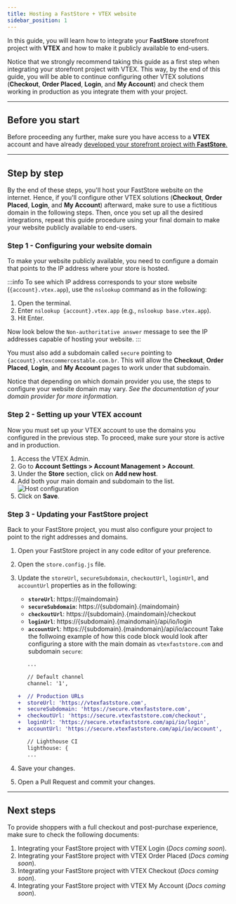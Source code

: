 ```yaml
---
title: Hosting a FastStore + VTEX website
sidebar_position: 1
---
```


In this guide, you will learn how to integrate your **FastStore** storefront project with **VTEX** and how to make it publicly available to end-users.

Notice that we strongly recommend taking this guide as a first step when integrating your storefront project with VTEX. This way, by the end of this guide, you will be able to continue configuring other VTEX solutions (**Checkout**, **Order Placed**, **Login**, and **My Account**) and check them working in production as you integrate them with your project.

---

## Before you start

Before proceeding any further, make sure you have access to a **VTEX** account and have already [developed your storefront project with **FastStore**.](/tutorials/gatsby-overview)

---

## Step by step

By the end of these steps, you'll host your FastStore website on the internet. Hence, if you'll configure other VTEX solutions (**Checkout**, **Order Placed**, **Login**, and **My Account**) afterward, make sure to use a fictitious domain in the following steps. Then, once you set up all the desired integrations, repeat this guide procedure using your final domain to make your website publicly available to end-users.

### Step 1 - Configuring your website domain

To make your website publicly available, you need to configure a domain that points to the IP address where your store is hosted. 

:::info
To see which IP address corresponds to your store website (`{account}.vtex.app`), use the `nslookup` command as in the following:

1. Open the terminal.
2. Enter `nslookup {account}.vtex.app` (e.g., `nslookup base.vtex.app`).
3. Hit Enter. 

Now look below the `Non-authoritative answer` message to see the IP addresses capable of hosting your website. 
:::

You must also add a subdomain called `secure` pointing to `{account}.vtexcommercestable.com.br`. This will allow the **Checkout**, **Order Placed**, **Login**, and **My Account** pages to work under that subdomain.

Notice that depending on which domain provider you use, the steps to configure your website domain may vary. *See the documentation of your domain provider for more information.*

### Step 2 - Setting up your VTEX account

Now you must set up your VTEX account to use the domains you configured in the previous step. To proceed, make sure your store is active and in production.

1. Access the VTEX Admin.
2. Go to **Account Settings > Account Management > Account**.
3. Under the **Store** section, click on **Add new host**.
4. Add both your main domain and subdomain to the list.
   ![Host configuration](/img/how-to-guides/license-manager-hosts.png)
5. Click on **Save**.

### Step 3 - Updating your FastStore project

Back to your FastStore project, you must also configure your project to point to the right addresses and domains.

1. Open your FastStore project in any code editor of your preference.
2. Open the `store.config.js` file.
4. Update the `storeUrl`, `secureSubdomain`, `checkoutUrl`, `loginUrl`, and `accountUrl` properties as in the following:
   - **`storeUrl`**: https://{maindomain}
   - **`secureSubdomain`**: https://{subdomain}.{maindomain}
   - **`checkoutUrl`**: https://{subdomain}.{maindomain}/checkout
   - **`loginUrl`**: https://{subdomain}.{maindomain}/api/io/login
   - **`accountUrl`**: https://{subdomain}.{maindomain}/api/io/account
   Take the follwoing example of how this code block would look after configuring a store with the main domain as `vtexfaststore.com` and subdomain `secure`:

   ```diff title="store.config.js"
      ...

      // Default channel
      channel: '1',

   +  // Production URLs
   +  storeUrl: 'https://vtexfaststore.com',
   +  secureSubdomain: 'https://secure.vtexfaststore.com',
   +  checkoutUrl: 'https://secure.vtexfaststore.com/checkout',
   +  loginUrl: 'https://secure.vtexfaststore.com/api/io/login',
   +  accountUrl: 'https://secure.vtexfaststore.com/api/io/account',

      // Lighthouse CI
      lighthouse: {
      ...
   ```

5. Save your changes.
6. Open a Pull Request and commit your changes.

---

## Next steps

To provide shoppers with a full checkout and post-purchase experience, make sure to check the following documents:

1. Integrating your FastStore project with VTEX Login (*Docs coming soon*).
2. Integrating your FastStore project with VTEX Order Placed (*Docs coming soon*).
3. Integrating your FastStore project with VTEX Checkout (*Docs coming soon*).
4. Integrating your FastStore project with VTEX My Account (*Docs coming soon*).